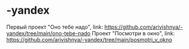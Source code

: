 # -yandex
Первый проект "Оно тебе надо", link: https://github.com/arivishnya/-yandex/tree/main/ono-tebe-nado
Проект "Посмотри в окно", link: https://github.com/arivishnya/-yandex/tree/main/posmotri_v_okno

